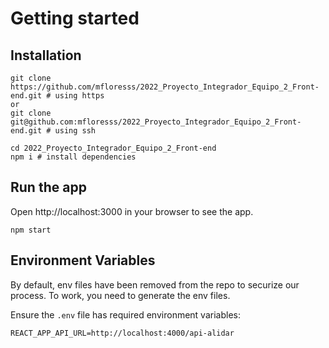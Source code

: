 # Getting started

## Installation

```
git clone https://github.com/mfloresss/2022_Proyecto_Integrador_Equipo_2_Front-end.git # using https
or
git clone git@github.com:mfloresss/2022_Proyecto_Integrador_Equipo_2_Front-end.git # using ssh

cd 2022_Proyecto_Integrador_Equipo_2_Front-end
npm i # install dependencies
```

## Run the app
Open http://localhost:3000 in your browser to see the app.
```
npm start
```

## Environment Variables

By default, env files have been removed from the repo to securize our process. To work, you need to generate the env files.

Ensure the `.env` file has required environment variables:

```
REACT_APP_API_URL=http://localhost:4000/api-alidar
```
